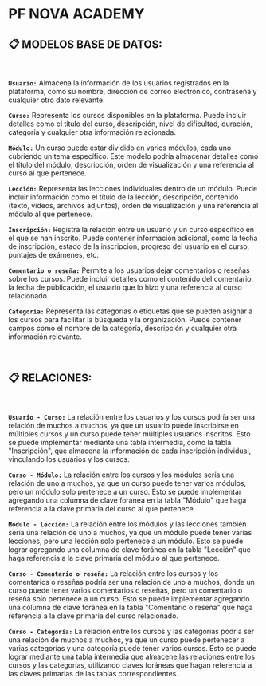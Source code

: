 # **PF NOVA ACADEMY**

## 📋 **MODELOS BASE DE DATOS:**
<br>

**`Usuario:`** Almacena la información de los usuarios registrados en la plataforma, como su nombre, dirección de correo electrónico, contraseña y cualquier otro dato relevante.

**`Curso:`** Representa los cursos disponibles en la plataforma. Puede incluir detalles como el título del curso, descripción, nivel de dificultad, duración, categoría y cualquier otra información relacionada.

**`Módulo:`** Un curso puede estar dividido en varios módulos, cada uno cubriendo un tema específico. Este modelo podría almacenar detalles como el título del módulo, descripción, orden de visualización y una referencia al curso al que pertenece.

**`Lección:`** Representa las lecciones individuales dentro de un módulo. Puede incluir información como el título de la lección, descripción, contenido (texto, videos, archivos adjuntos), orden de visualización y una referencia al módulo al que pertenece.

**`Inscripción:`** Registra la relación entre un usuario y un curso específico en el que se han inscrito. Puede contener información adicional, como la fecha de inscripción, estado de la inscripción, progreso del usuario en el curso, puntajes de exámenes, etc.

**`Comentario o reseña:`** Permite a los usuarios dejar comentarios o reseñas sobre los cursos. Puede incluir detalles como el contenido del comentario, la fecha de publicación, el usuario que lo hizo y una referencia al curso relacionado.

**`Categoría:`** Representa las categorías o etiquetas que se pueden asignar a los cursos para facilitar la búsqueda y la organización. Puede contener campos como el nombre de la categoría, descripción y cualquier otra información relevante.

<br>

## 📋 **RELACIONES:**

<br>

**`Usuario - Curso:`** La relación entre los usuarios y los cursos podría ser una relación de muchos a muchos, ya que un usuario puede inscribirse en múltiples cursos y un curso puede tener múltiples usuarios inscritos. Esto se puede implementar mediante una tabla intermedia, como la tabla "Inscripción", que almacena la información de cada inscripción individual, vinculando los usuarios y los cursos.

**`Curso - Módulo:`** La relación entre los cursos y los módulos sería una relación de uno a muchos, ya que un curso puede tener varios módulos, pero un módulo solo pertenece a un curso. Esto se puede implementar agregando una columna de clave foránea en la tabla "Módulo" que haga referencia a la clave primaria del curso al que pertenece.

**`Módulo - Lección:`** La relación entre los módulos y las lecciones también sería una relación de uno a muchos, ya que un módulo puede tener varias lecciones, pero una lección solo pertenece a un módulo. Esto se puede lograr agregando una columna de clave foránea en la tabla "Lección" que haga referencia a la clave primaria del módulo al que pertenece.

**`Curso - Comentario o reseña:`** La relación entre los cursos y los comentarios o reseñas podría ser una relación de uno a muchos, donde un curso puede tener varios comentarios o reseñas, pero un comentario o reseña solo pertenece a un curso. Esto se puede implementar agregando una columna de clave foránea en la tabla "Comentario o reseña" que haga referencia a la clave primaria del curso relacionado.

**`Curso - Categoría:`** La relación entre los cursos y las categorías podría ser una relación de muchos a muchos, ya que un curso puede pertenecer a varias categorías y una categoría puede tener varios cursos. Esto se puede lograr mediante una tabla intermedia que almacene las relaciones entre los cursos y las categorías, utilizando claves foráneas que hagan referencia a las claves primarias de las tablas correspondientes.
